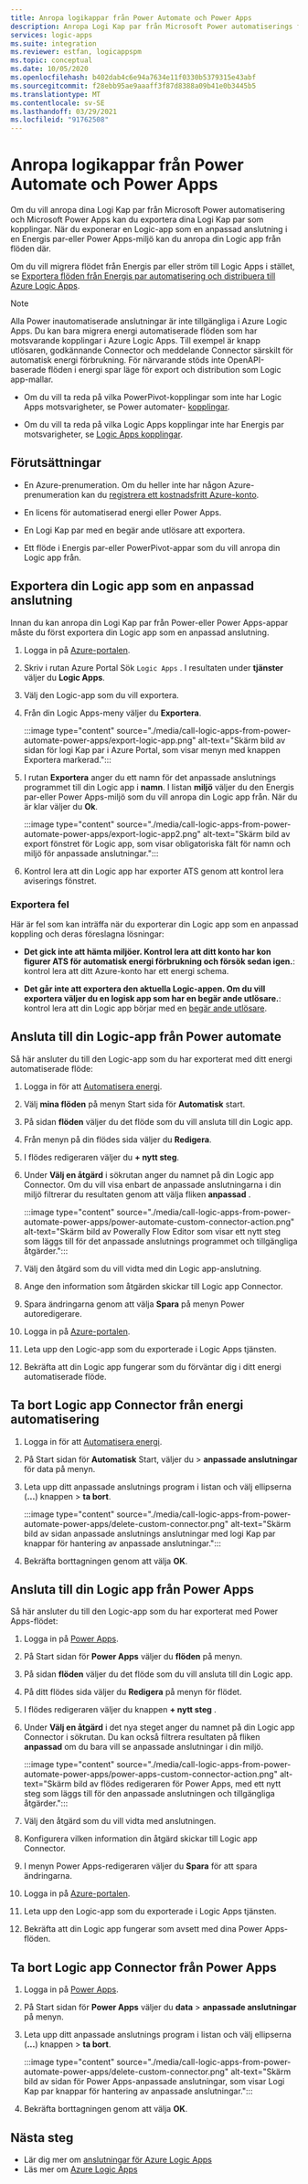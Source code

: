 ```yaml
---
title: Anropa logikappar från Power Automate och Power Apps
description: Anropa Logi Kap par från Microsoft Power automatiserings flöden genom att exportera Logic Apps som kopplingar.
services: logic-apps
ms.suite: integration
ms.reviewer: estfan, logicappspm
ms.topic: conceptual
ms.date: 10/05/2020
ms.openlocfilehash: b402dab4c6e94a7634e11f0330b5379315e43abf
ms.sourcegitcommit: f28ebb95ae9aaaff3f87d8388a09b41e0b3445b5
ms.translationtype: MT
ms.contentlocale: sv-SE
ms.lasthandoff: 03/29/2021
ms.locfileid: "91762508"
---
```

# <a name="call-logic-apps-from-power-automate-and-power-apps"></a>Anropa logikappar från Power Automate och Power Apps

Om du vill anropa dina Logi Kap par från Microsoft Power automatisering och Microsoft Power Apps kan du exportera dina Logi Kap par som kopplingar. När du exponerar en Logic-app som en anpassad anslutning i en Energis par-eller Power Apps-miljö kan du anropa din Logic app från flöden där.

Om du vill migrera flödet från Energis par eller ström till Logic Apps i stället, se [Exportera flöden från Energis par automatisering och distribuera till Azure Logic Apps](export-from-microsoft-flow-logic-app-template.md).

> [!NOTE]
> Alla Power inautomatiserade anslutningar är inte tillgängliga i Azure Logic Apps. Du kan bara migrera energi automatiserade flöden som har motsvarande kopplingar i Azure Logic Apps. Till exempel är knapp utlösaren, godkännande Connector och meddelande Connector särskilt för automatisk energi förbrukning. För närvarande stöds inte OpenAPI-baserade flöden i energi spar läge för export och distribution som Logic app-mallar.
>
> * Om du vill ta reda på vilka PowerPivot-kopplingar som inte har Logic Apps motsvarigheter, se Power automater- [kopplingar](/connectors/connector-reference/connector-reference-powerautomate-connectors).
>
> * Om du vill ta reda på vilka Logic Apps kopplingar inte har Energis par motsvarigheter, se [Logic Apps kopplingar](/connectors/connector-reference/connector-reference-powerautomate-connectors).

## <a name="prerequisites"></a>Förutsättningar

* En Azure-prenumeration. Om du heller inte har någon Azure-prenumeration kan du [registrera ett kostnadsfritt Azure-konto](https://azure.microsoft.com/free/).

* En licens för automatiserad energi eller Power Apps.

* En Logi Kap par med en begär ande utlösare att exportera.

* Ett flöde i Energis par-eller PowerPivot-appar som du vill anropa din Logic app från.

## <a name="export-your-logic-app-as-a-custom-connector"></a>Exportera din Logic app som en anpassad anslutning

Innan du kan anropa din Logi Kap par från Power-eller Power Apps-appar måste du först exportera din Logic app som en anpassad anslutning.

1. Logga in på [Azure-portalen](https://portal.azure.com).

1. Skriv i rutan Azure Portal Sök `Logic Apps` . I resultaten under **tjänster** väljer du **Logic Apps**.

1. Välj den Logic-app som du vill exportera.

1. Från din Logic Apps-meny väljer du **Exportera**.

    :::image type="content" source="./media/call-logic-apps-from-power-automate-power-apps/export-logic-app.png" alt-text="Skärm bild av sidan för logi Kap par i Azure Portal, som visar menyn med knappen Exportera markerad.":::

1. I rutan **Exportera** anger du ett namn för det anpassade anslutnings programmet till din Logic app i **namn**. I listan **miljö** väljer du den Energis par-eller Power Apps-miljö som du vill anropa din Logic app från. När du är klar väljer du **Ok**.

    :::image type="content" source="./media/call-logic-apps-from-power-automate-power-apps/export-logic-app2.png" alt-text="Skärm bild av export fönstret för Logic app, som visar obligatoriska fält för namn och miljö för anpassade anslutningar.":::

1. Kontrol lera att din Logic app har exporter ATS genom att kontrol lera aviserings fönstret.

### <a name="exporting-errors"></a>Exportera fel

Här är fel som kan inträffa när du exporterar din Logic app som en anpassad koppling och deras föreslagna lösningar:

* **Det gick inte att hämta miljöer. Kontrol lera att ditt konto har kon figurer ATS för automatisk energi förbrukning och försök sedan igen.**: kontrol lera att ditt Azure-konto har ett energi schema.

* **Det går inte att exportera den aktuella Logic-appen. Om du vill exportera väljer du en logisk app som har en begär ande utlösare.**: kontrol lera att din Logic app börjar med en [begär ande utlösare](./logic-apps-workflow-actions-triggers.md#request-trigger).

## <a name="connect-to-your-logic-app-from-power-automate"></a>Ansluta till din Logic-app från Power automate

Så här ansluter du till den Logic-app som du har exporterat med ditt energi automatiserade flöde:

1. Logga in för att [Automatisera energi](https://flow.microsoft.com).

1. Välj **mina flöden** på menyn Start sida för **Automatisk** start.

1. På sidan **flöden** väljer du det flöde som du vill ansluta till din Logic app.

1. Från menyn på din flödes sida väljer du **Redigera**.

1. I flödes redigeraren väljer du **&#43; nytt steg**.

1. Under **Välj en åtgärd** i sökrutan anger du namnet på din Logic app Connector. Om du vill visa enbart de anpassade anslutningarna i din miljö filtrerar du resultaten genom att välja fliken **anpassad** .

    :::image type="content" source="./media/call-logic-apps-from-power-automate-power-apps/power-automate-custom-connector-action.png" alt-text="Skärm bild av Powerally Flow Editor som visar ett nytt steg som läggs till för det anpassade anslutnings programmet och tillgängliga åtgärder.":::

1. Välj den åtgärd som du vill vidta med din Logic app-anslutning. 

1. Ange den information som åtgärden skickar till Logic app Connector.

1. Spara ändringarna genom att välja **Spara** på menyn Power autoredigerare.

1. Logga in på [Azure-portalen](https://portal.azure.com).

1. Leta upp den Logic-app som du exporterade i Logic Apps tjänsten.

1. Bekräfta att din Logic app fungerar som du förväntar dig i ditt energi automatiserade flöde.

## <a name="delete-logic-app-connector-from-power-automate"></a>Ta bort Logic app Connector från energi automatisering

1. Logga in för att [Automatisera energi](https://flow.microsoft.com).

1. På Start sidan för **Automatisk** Start, väljer du  &gt; **anpassade anslutningar** för data på menyn.

1. Leta upp ditt anpassade anslutnings program i listan och välj ellipserna (**...**) knappen &gt; **ta bort**.

    :::image type="content" source="./media/call-logic-apps-from-power-automate-power-apps/delete-custom-connector.png" alt-text="Skärm bild av sidan anpassade anslutnings anslutningar med logi Kap par knappar för hantering av anpassade anslutningar.":::

1. Bekräfta borttagningen genom att välja **OK**.

## <a name="connect-to-your-logic-app-from-power-apps"></a>Ansluta till din Logic app från Power Apps

Så här ansluter du till den Logic-app som du har exporterat med Power Apps-flödet:

1. Logga in på [Power Apps](https://powerapps.microsoft.com/).

1. På Start sidan för **Power Apps** väljer du **flöden** på menyn.

1. På sidan **flöden** väljer du det flöde som du vill ansluta till din Logic app.

1. På ditt flödes sida väljer du **Redigera** på menyn för flödet.

1. I flödes redigeraren väljer du knappen **&#43; nytt steg** .

1. Under **Välj en åtgärd** i det nya steget anger du namnet på din Logic app Connector i sökrutan. Du kan också filtrera resultaten på fliken **anpassad** om du bara vill se anpassade anslutningar i din miljö.

    :::image type="content" source="./media/call-logic-apps-from-power-automate-power-apps/power-apps-custom-connector-action.png" alt-text="Skärm bild av flödes redigeraren för Power Apps, med ett nytt steg som läggs till för den anpassade anslutningen och tillgängliga åtgärder.":::

1. Välj den åtgärd som du vill vidta med anslutningen. 

1. Konfigurera vilken information din åtgärd skickar till Logic app Connector.

1. I menyn Power Apps-redigeraren väljer du **Spara** för att spara ändringarna. 

1. Logga in på [Azure-portalen](https://portal.azure.com).

1. Leta upp den Logic-app som du exporterade i Logic Apps tjänsten.

1. Bekräfta att din Logic app fungerar som avsett med dina Power Apps-flöden.

## <a name="delete-logic-app-connector-from-power-apps"></a>Ta bort Logic app Connector från Power Apps

1. Logga in på [Power Apps](https://powerapps.microsoft.com).

1. På Start sidan för **Power Apps** väljer du **data** &gt; **anpassade anslutningar** på menyn.

1. Leta upp ditt anpassade anslutnings program i listan och välj ellipserna (**...**) knappen &gt; **ta bort**.

    :::image type="content" source="./media/call-logic-apps-from-power-automate-power-apps/delete-custom-connector.png" alt-text="Skärm bild av sidan för Power Apps-anpassade anslutningar, som visar Logi Kap par knappar för hantering av anpassade anslutningar.":::

1. Bekräfta borttagningen genom att välja **OK**.

## <a name="next-steps"></a>Nästa steg

* Lär dig mer om [anslutningar för Azure Logic Apps](../connectors/apis-list.md)
* Läs mer om [Azure Logic Apps](../logic-apps/logic-apps-overview.md)
